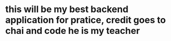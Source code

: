 # this will be my best backend application for pratice, credit goes to chai and code he is my teacher